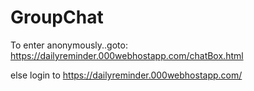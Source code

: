 # GroupChat
To enter anonymously..goto: https://dailyreminder.000webhostapp.com/chatBox.html

else login to https://dailyreminder.000webhostapp.com/
